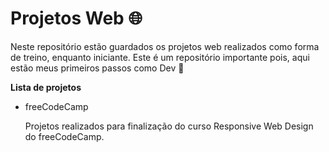 # Projetos Web :globe_with_meridians:

Neste repositório estão guardados os projetos web realizados como forma de treino, enquanto iniciante. Este é um repositório importante pois, aqui estão meus primeiros passos como Dev :raised_hands:

**Lista de projetos**

- freeCodeCamp

  Projetos realizados para finalização do curso Responsive Web Design do freeCodeCamp.
